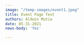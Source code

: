 ```yaml
---
image: "/temp-images/event1.jpeg"
title: Event Page Test
authors: Aldwin Mutia
date: 05-31-2021
news-body: 'Yes'

---
```

